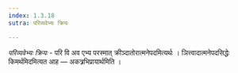 ```yaml
---
index: 1.3.18
sutra: परिव्यवेभ्यः क्रियः

---
```

_परिव्यवेभ्यः क्रियः_ - परि वि अव एभ्य परस्मात् क्रीञ्दातोरात्मनेपदमित्यर्थः । ञित्त्वादात्मनेपदसिद्धेः किमर्थमिदमित्यत आह —  अकत्र्रभिप्रायार्थमिति । 
